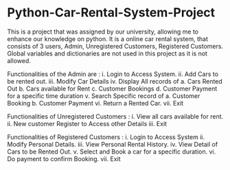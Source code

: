 # Python-Car-Rental-System-Project

This is a project that was assigned by our university, allowing me to enhance our knowledge on python.
It is a online car rental system, that consists of 3 users, Admin, Unregistered Customers, Registered Customers.
Global variables and dictionaries are not used in this project as it is not allowed.

Functionalities of the Admin are : 
i.	Login to Access System.
ii.	Add Cars to be rented out.
iii.	Modify Car Details
iv.	Display All records of
a.	Cars Rented Out
b.	Cars available for Rent
c.	Customer Bookings
d.	Customer Payment for a specific time duration
v.	Search Specific record of
a.	Customer Booking
b.	Customer Payment
vi.	Return a Rented Car.
vii.	Exit 

Functionalities of Unregistered Customers :
i.	View all cars available for rent. 
ii.	New customer Register to Access other Details
iii.	Exit

Functionalities of Registered Customers :
i.	Login to Access System
ii.	Modify Personal Details.
iii.	View Personal Rental History.
iv.	View Detail of Cars to be Rented Out.
v.	Select and Book a car for a specific duration.
vi.	Do payment to confirm Booking. 
vii.	Exit
